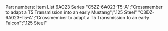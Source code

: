 Part numbers: Item List 6A023 Series
"C5ZZ-6A023-T5-A";"Crossmember to adapt a T5 Transmission into an early Mustang";".125 Steel"
"C3DZ-6A023-T5-A";"Crossmember to adapt a T5 Transmission to an early Falcon";".125 Steel"

